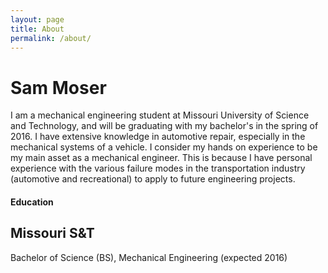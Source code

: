 ```yaml
---
layout: page
title: About
permalink: /about/
---
```


# Sam Moser

I am a mechanical engineering student at Missouri University of Science and Technology, and will be graduating with my bachelor's in the spring of 2016. I have extensive knowledge in automotive repair, especially in the mechanical systems of a vehicle. I consider my hands on experience to be my main asset as a mechanical engineer. This is because I have personal experience with the various failure modes in the transportation industry (automotive and recreational) to apply to future engineering projects.

#### Education

## Missouri S&T

Bachelor of Science (BS), Mechanical Engineering (expected 2016)

